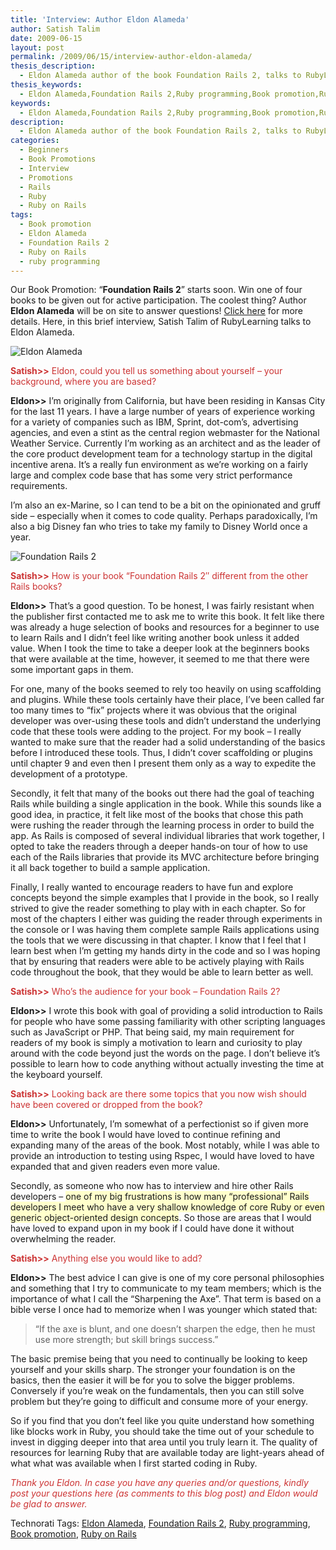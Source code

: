```yaml
---
title: 'Interview: Author Eldon Alameda'
author: Satish Talim
date: 2009-06-15
layout: post
permalink: /2009/06/15/interview-author-eldon-alameda/
thesis_description:
  - Eldon Alameda author of the book Foundation Rails 2, talks to RubyLearning.
thesis_keywords:
  - Eldon Alameda,Foundation Rails 2,Ruby programming,Book promotion,Ruby on Rails
keywords:
  - Eldon Alameda,Foundation Rails 2,Ruby programming,Book promotion,Ruby on Rails
description:
  - Eldon Alameda author of the book Foundation Rails 2, talks to RubyLearning.
categories:
  - Beginners
  - Book Promotions
  - Interview
  - Promotions
  - Rails
  - Ruby
  - Ruby on Rails
tags:
  - Book promotion
  - Eldon Alameda
  - Foundation Rails 2
  - Ruby on Rails
  - ruby programming
---
```

<div>
  <p class="alert">
    Our Book Promotion: &#8220;<strong>Foundation Rails 2</strong>&#8221; starts soon. Win one of four books to be given out for active participation. The coolest thing? Author <b>Eldon Alameda</b> will be on site to answer questions! <a href="http://rubylearning.com/blog/2009/06/10/book-promotion-foundation-rails-2/">Click here</a> for more details. Here, in this brief interview, Satish Talim of RubyLearning talks to Eldon Alameda.
  </p>
  
  <p>
    <img class="alignright" title="Eldon Alameda" src="http://rubylearning.com/images/ealameda.jpg" alt="Eldon Alameda" />
  </p>
  
  <p>
    <span style="color:#CC3333;"><strong>Satish>></strong> Eldon, could you tell us something about yourself &#8211; your background, where you are based?</span>
  </p>
  
  <p>
    <strong>Eldon>></strong> I&#8217;m originally from California, but have been residing in Kansas City for the last 11 years. I have a large number of years of experience working for a variety of companies such as IBM, Sprint, dot-com&#8217;s, advertising agencies, and even a stint as the central region webmaster for the National Weather Service. Currently I&#8217;m working as an architect and as the leader of the core product development team for a technology startup in the digital incentive arena. It&#8217;s a really fun environment as we&#8217;re working on a fairly large and complex code base that has some very strict performance requirements.
  </p>
  
  <p>
    I&#8217;m also an ex-Marine, so I can tend to be a bit on the opinionated and gruff side &#8211; especially when it comes to code quality. Perhaps paradoxically, I&#8217;m also a big Disney fan who tries to take my family to Disney World once a year.
  </p>
  
  <p>
    <img class="alignright" title="Foundation Rails 2" src="http://rubylearning.com/images/medallion.jpg" alt="Foundation Rails 2" />
  </p>
  
  <p>
    <span style="color:#CC3333;"><strong>Satish>></strong> How is your book &#8220;Foundation Rails 2&#8243; different from the other Rails books?</span>
  </p>
  
  <p>
    <strong>Eldon>></strong> That&#8217;s a good question. To be honest, I was fairly resistant when the publisher first contacted me to ask me to write this book. It felt like there was already a huge selection of books and resources for a beginner to use to learn Rails and I didn&#8217;t feel like writing another book unless it added value. When I took the time to take a deeper look at the beginners books that were available at the time, however, it seemed to me that there were some important gaps in them.
  </p>
  
  <p>
    For one, many of the books seemed to rely too heavily on using scaffolding and plugins. While these tools certainly have their place, I&#8217;ve been called far too many times to &#8220;fix&#8221; projects where it was obvious that the original developer was over-using these tools and didn&#8217;t understand the underlying code that these tools were adding to the project. For my book &#8211; I really wanted to make sure that the reader had a solid understanding of the basics before I introduced these tools. Thus, I didn&#8217;t cover scaffolding or plugins until chapter 9 and even then I present them only as a way to expedite the development of a prototype.
  </p>
  
  <p>
    Secondly, it felt that many of the books out there had the goal of teaching Rails while building a single application in the book. While this sounds like a good idea, in practice, it felt like most of the books that chose this path were rushing the reader through the learning process in order to build the app. As Rails is composed of several individual libraries that work together, I opted to take the readers through a deeper hands-on tour of how to use each of the Rails libraries that provide its MVC architecture before bringing it all back together to build a sample application.
  </p>
  
  <p>
    Finally, I really wanted to encourage readers to have fun and explore concepts beyond the simple examples that I provide in the book, so I really strived to give the reader something to play with in each chapter. So for most of the chapters I either was guiding the reader through experiments in the console or I was having them complete sample Rails applications using the tools that we were discussing in that chapter. I know that I feel that I learn best when I&#8217;m getting my hands dirty in the code and so I was hoping that by ensuring that readers were able to be actively playing with Rails code throughout the book, that they would be able to learn better as well.
  </p>
  
  <p>
    <span style="color:#CC3333;"><strong>Satish>></strong> Who’s the audience for your book &#8211; Foundation Rails 2?</span>
  </p>
  
  <p>
    <strong>Eldon>></strong> I wrote this book with goal of providing a solid introduction to Rails for people who have some passing familiarity with other scripting languages such as JavaScript or PHP. That being said, my main requirement for readers of my book is simply a motivation to learn and curiosity to play around with the code beyond just the words on the page. I don&#8217;t believe it&#8217;s possible to learn how to code anything without actually investing the time at the keyboard yourself.
  </p>
  
  <p>
    <span style="color:#CC3333;"><strong>Satish>></strong> Looking back are there some topics that you now wish should have been covered or dropped from the book?</span>
  </p>
  
  <p>
    <strong>Eldon>></strong> Unfortunately, I&#8217;m somewhat of a perfectionist so if given more time to write the book I would have loved to continue refining and expanding many of the areas of the book. Most notably, while I was able to provide an introduction to testing using Rspec, I would have loved to have expanded that and given readers even more value.
  </p>
  
  <p>
    Secondly, as someone who now has to interview and hire other Rails developers &#8211; <span style="background-color: #FFFFCC;">one of my big frustrations is how many &#8220;professional&#8221; Rails developers I meet who have a very shallow knowledge of core Ruby or even generic object-oriented design concepts</span>. So those are areas that I would have loved to expand upon in my book if I could have done it without overwhelming the reader.
  </p>
  
  <p>
    <span style="color:#CC3333;"><strong>Satish>></strong> Anything else you would like to add?</span>
  </p>
  
  <p>
    <strong>Eldon>></strong> The best advice I can give is one of my core personal philosophies and something that I try to communicate to my team members; which is the importance of what I call the &#8220;Sharpening the Axe&#8221;. That term is based on a bible verse I once had to memorize when I was younger which stated that:
  </p>
  
  <blockquote>
    <p>
      &#8220;If the axe is blunt, and one doesn&#8217;t sharpen the edge, then he must use more strength; but skill brings success.&#8221;
    </p>
  </blockquote>
  
  <p>
    The basic premise being that you need to continually be looking to keep yourself and your skills sharp. The stronger your foundation is on the basics, then the easier it will be for you to solve the bigger problems. Conversely if you&#8217;re weak on the fundamentals, then you can still solve problem but they&#8217;re going to difficult and consume more of your energy.
  </p>
  
  <p>
    So if you find that you don&#8217;t feel like you quite understand how something like blocks work in Ruby, you should take the time out of your schedule to invest in digging deeper into that area until you truly learn it. The quality of resources for learning Ruby that are available today are light-years ahead of what what was available when I first started coding in Ruby.
  </p>
  
  <p>
    <span style="color:#CC3333;"><em>Thank you Eldon. In case you have any queries and/or questions, kindly post your questions here (as comments to this blog post) and Eldon would be glad to answer.</em></span>
  </p>
</div>

Technorati Tags: <a href="http://technorati.com/tag/Eldon+Alameda" rel="tag">Eldon Alameda</a>, <a href="http://technorati.com/tag/Foundation+Rails+2" rel="tag">Foundation Rails 2</a>, <a href="http://technorati.com/tag/Ruby+programming" rel="tag">Ruby programming</a>, <a href="http://technorati.com/tag/Book+promotion" rel="tag">Book promotion</a>, <a href="http://technorati.com/tag/Ruby+on+Rails" rel="tag">Ruby on Rails</a>
